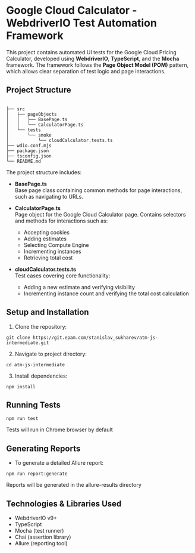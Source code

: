 # Google Cloud Calculator - WebdriverIO Test Automation Framework

This project contains automated UI tests for the Google Cloud Pricing Calculator, developed using **WebdriverIO**, **TypeScript**, and the **Mocha** framework. The framework follows the **Page Object Model (POM)** pattern, which allows clear separation of test logic and page interactions.

## Project Structure

```

├── src
│   ├── pageObjects
│   │   ├── BasePage.ts
│   │   └── CalculatorPage.ts
│   └── tests
│       └── smoke
│           └── cloudCalculator.tests.ts
├── wdio.conf.mjs
├── package.json
├── tsconfig.json
└── README.md
```

The project structure includes:

- **BasePage.ts**  
  Base page class containing common methods for page interactions, such as navigating to URLs.

- **CalculatorPage.ts**  
  Page object for the Google Cloud Calculator page. Contains selectors and methods for interactions such as:
  - Accepting cookies
  - Adding estimates
  - Selecting Compute Engine
  - Incrementing instances
  - Retrieving total cost

- **cloudCalculator.tests.ts**  
  Test cases covering core functionality:
  - Adding a new estimate and verifying visibility
  - Incrementing instance count and verifying the total cost calculation

## Setup and Installation

1. Clone the repository:

`git clone https://git.epam.com/stanislav_sukharev/atm-js-intermediate.git`

2. Navigate to project directory:

`cd atm-js-intermediate`

3. Install dependencies:

`npm install`

## Running Tests

`npm run test`

Tests will run in Chrome browser by default

## Generating Reports

- To generate a detailed Allure report:

`npm run report:generate`

Reports will be generated in the allure-results directory

## Technologies & Libraries Used

- WebdriverIO v9+
- TypeScript
- Mocha (test runner)
- Chai (assertion library)
- Allure (reporting tool)

